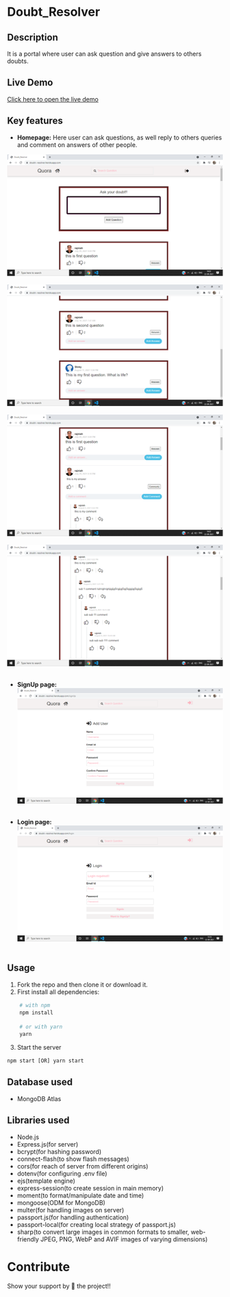 # Doubt_Resolver

## Description
It is a portal where user can ask question and give answers to others doubts.

## Live Demo
[Click here to open the live demo](https://doubt--resolver.herokuapp.com/)

## Key features
- **Homepage:** Here user can ask questions, as well reply to others queries and comment on answers of other people.

![homepage](https://github.com/rajnish1999/Doubt_Resolver/blob/master/public/images/SsForGithub/landingPage1.png)
<br><br>
![homepage](https://github.com/rajnish1999/Doubt_Resolver/blob/master/public/images/SsForGithub/landingPage2.png)
<br><br>
![homepage](https://github.com/rajnish1999/Doubt_Resolver/blob/master/public/images/SsForGithub/landingPage3.png)
<br><br>
![homepage](https://github.com/rajnish1999/Doubt_Resolver/blob/master/public/images/SsForGithub/landingPage4.png)
<br><br>

- **SignUp page:**
![signUpPage](https://github.com/rajnish1999/Doubt_Resolver/blob/master/public/images/SsForGithub/signIn.png)
<br><br>

- **Login page:**
![login](https://github.com/rajnish1999/Doubt_Resolver/blob/master/public/images/SsForGithub/login.png)
<br><br>

## Usage
1. Fork the repo and then clone it or download it.
2. First install all dependencies:
```bash
    # with npm
    npm install
    
    # or with yarn
    yarn
 ```
3. Start the server
```javascript
npm start [OR] yarn start
```

## Database used
- MongoDB Atlas

## Libraries used
- Node.js
- Express.js(for server)
- bcrypt(for hashing password)
- connect-flash(to show flash messages)
- cors(for reach of server from different origins)
- dotenv(for configuring .env file)
- ejs(template engine)
- express-session(to create session in main memory)
- moment(to format/manipulate date and time)
- mongoose(ODM for MongoDB)
- multer(for handling images on server)
- passport.js(for handling authentication)
- passport-local(for creating local strategy of passport.js)
- sharp(to convert large images in common formats to smaller, web-friendly JPEG, PNG, WebP and AVIF images of varying dimensions)


# Contribute
Show your support by 🌟 the project!!
